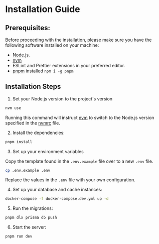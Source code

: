 # Installation Guide

## Prerequisites:

Before proceeding with the installation, please make sure you have the following software installed on your machine:

- [Node.js](https://nodejs.org/en).
- [nvm](https://github.com/nvm-sh/nvm)
- ESLint and Prettier extensions in your preferred editor.
- [pnpm](https://pnpm.io/) installed `npm i -g pnpm`

## Installation Steps

1. Set your Node.js version to the project's version

```bash
nvm use
```

Running this command will instruct [nvm](https://github.com/nvm-sh/nvm) to switch to the Node.js version specified in
the [nvmrc](./.nvmrc) file.

2. Install the dependencies:

```bash
pnpm install
```

3. Set up your environment variables

Copy the template found in the `.env.example` file over to a new `.env` file.

```bash
cp .env.example .env
```

Replace the values in the `.env` file with your own configuration.

4. Set up your database and cache instances:

```bash
docker-compose -f docker-compose.dev.yml up -d
```

5. Run the migrations:

```bash
pnpm dlx prisma db push
```

6. Start the server:

```bash
pnpm run dev
```
